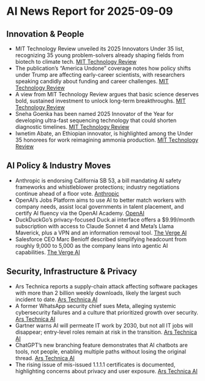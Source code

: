 # AI News Report for 2025-09-09

## Innovation & People
- MIT Technology Review unveiled its 2025 Innovators Under 35 list, recognizing 35 young problem-solvers already shaping fields from biotech to climate tech. [MIT Technology Review](https://www.technologyreview.com/2025/09/08/1123361/the-download-introducing-our-35-innovators-under-35-list-for-2025/)
- The publication’s “America Undone” coverage notes how policy shifts under Trump are affecting early-career scientists, with researchers speaking candidly about funding and career challenges. [MIT Technology Review](https://www.technologyreview.com/2025/09/08/1123166/trumps-policy-early-career-scientists/)
- A view from MIT Technology Review argues that basic science deserves bold, sustained investment to unlock long-term breakthroughs. [MIT Technology Review](https://www.technologyreview.com/2025/09/08/1123214/opinion-basic-science-research-funding/)
- Sneha Goenka has been named 2025 Innovator of the Year for developing ultra-fast sequencing technology that could shorten diagnostic timelines. [MIT Technology Review](https://www.technologyreview.com/2025/09/08/1121509/innovator-of-the-year-sneha-goenka/)
- Iwnetim Abate, an Ethiopian innovator, is highlighted among the Under 35 honorees for work reimagining ammonia production. [MIT Technology Review](https://www.technologyreview.com/2025/09/08/1122179/iwnetim-abate-innovator-ammonia-production/)

## AI Policy & Industry Moves
- Anthropic is endorsing California SB 53, a bill mandating AI safety frameworks and whistleblower protections; industry negotiations continue ahead of a floor vote. [Anthropic](https://www.anthropic.com/news/anthropic-is-endorsing-sb-53)
- OpenAI’s Jobs Platform aims to use AI to better match workers with company needs, assist local governments in talent placement, and certify AI fluency via the OpenAI Academy. [OpenAI](https://openai.com/index/expanding-economic-opportunity-with-ai/)
- DuckDuckGo’s privacy-focused Duck.ai interface offers a $9.99/month subscription with access to Claude Sonnet 4 and Meta’s Llama Maverick, plus a VPN and an information removal tool. [The Verge AI](https://www.theverge.com/2024/6/6/24172719/duckduckgo-private-ai-chats-anonymous-gpt-3-5)
- Salesforce CEO Marc Benioff described simplifying headcount from roughly 9,000 to 5,000 as the company leans into agentic AI capabilities. [The Verge AI](https://youtu.be/0RkNkGihrvc?si=NmBDnOgp9jbTX08s&t=108)

## Security, Infrastructure & Privacy
- Ars Technica reports a supply-chain attack affecting software packages with more than 2 billion weekly downloads, likely the largest such incident to date. [Ars Technica AI](https://arstechnica.com/security/2025/09/software-packages-with-more-than-2-billion-weekly-downloads-hit-in-supply-chain-attack/)
- A former WhatsApp security chief sues Meta, alleging systemic cybersecurity failures and a culture that prioritized growth over security. [Ars Technica AI](https://arstechnica.com/security/2025/09/former-whatsapp-security-boss-sues-meta-for-systemic-cybersecurity-failures/)
- Gartner warns AI will permeate IT work by 2030, but not all IT jobs will disappear; entry-level roles remain at risk in the transition. [Ars Technica AI](https://arstechnica.com/information-technology/2025/09/no-ai-jobs-bloodbath-as-ai-permeates-all-it-work-over-the-next-5-years/)
- ChatGPT’s new branching feature demonstrates that AI chatbots are tools, not people, enabling multiple paths without losing the original thread. [Ars Technica AI](https://arstechnica.com/ai/2025/09/chatgpts-new-branching-feature-is-a-good-reminder-that-ai-chatbots-arent-people/)
- The rising issue of mis-issued 1.1.1.1 certificates is documented, highlighting concerns about privacy and user exposure. [Ars Technica AI](https://arstechnica.com/information-technology/2025/09/the-number-of-mis-issued-1-1-1-1-certificates-grows-heres-the-latest/)
